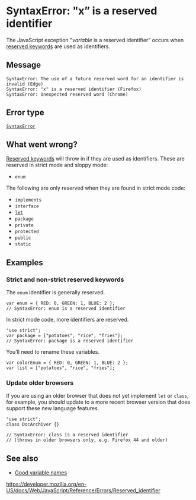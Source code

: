 SyntaxError: "x” is a reserved identifier
=========================================

The JavaScript exception "*variable* is a reserved identifier” occurs when [reserved keywords](../lexical_grammar#keywords) are used as identifiers.

Message
-------

    SyntaxError: The use of a future reserved word for an identifier is invalid (Edge)
    SyntaxError: "x" is a reserved identifier (Firefox)
    SyntaxError: Unexpected reserved word (Chrome)

Error type
----------

[`SyntaxError`](../global_objects/syntaxerror)

What went wrong?
----------------

[Reserved keywords](../lexical_grammar#keywords) will throw in if they are used as identifiers. These are reserved in strict mode and sloppy mode:

-   `enum`

The following are only reserved when they are found in strict mode code:

-   `implements`
-   `interface`
-   [`let`](../statements/let)
-   `package`
-   `private`
-   `protected`
-   `public`
-   `static`

Examples
--------

### Strict and non-strict reserved keywords

The `enum` identifier is generally reserved.

    var enum = { RED: 0, GREEN: 1, BLUE: 2 };
    // SyntaxError: enum is a reserved identifier

In strict mode code, more identifiers are reserved.

    "use strict";
    var package = ["potatoes", "rice", "fries"];
    // SyntaxError: package is a reserved identifier

You’ll need to rename these variables.

    var colorEnum = { RED: 0, GREEN: 1, BLUE: 2 };
    var list = ["potatoes", "rice", "fries"];

### Update older browsers

If you are using an older browser that does not yet implement `let` or `class`, for example, you should update to a more recent browser version that does support these new language features.

    "use strict";
    class DocArchiver {}

    // SyntaxError: class is a reserved identifier
    // (throws in older browsers only, e.g. Firefox 44 and older)

See also
--------

-   [Good variable names](https://wiki.c2.com/?GoodVariableNames)

<a href="https://developer.mozilla.org/en-US/docs/Web/JavaScript/Reference/Errors/Reserved_identifier" class="_attribution-link">https://developer.mozilla.org/en-US/docs/Web/JavaScript/Reference/Errors/Reserved_identifier</a>
